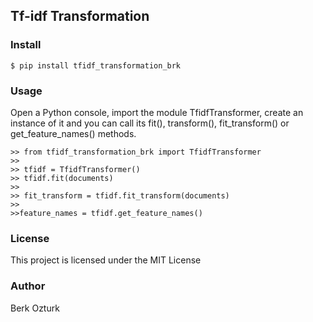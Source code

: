 ## Tf-idf Transformation


###  Install

```
$ pip install tfidf_transformation_brk
```


### Usage

Open a Python console, import the module TfidfTransformer, create an instance of it and you can call its fit(), transform(), fit_transform() or get_feature_names() methods.

```
>> from tfidf_transformation_brk import TfidfTransformer
>>
>> tfidf = TfidfTransformer()
>> tfidf.fit(documents)
>>
>> fit_transform = tfidf.fit_transform(documents)
>> 
>>feature_names = tfidf.get_feature_names()
```


### License

This project is licensed under the MIT License


### Author

Berk Ozturk